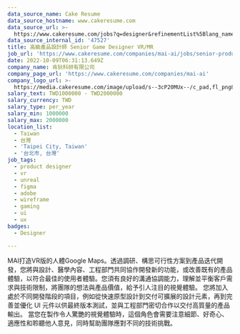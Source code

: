 ```yaml
---
data_source_name: Cake Resume
data_source_hostname: www.cakeresume.com
data_source_url: >-
  https://www.cakeresume.com/jobs?q=designer&refinementList%5Blang_name%5D%5B0%5D=English&refinementList%5Bsalary_type%5D=per_year
data_source_internal_id: '47527'
title: 高級產品設計師 Senior Game Designer VR/MR
job_url: 'https://www.cakeresume.com/companies/mai-ai/jobs/senior-product-designer-vr-mr'
date: 2022-10-09T06:31:13.649Z
company_name: 肯狄科研有限公司
company_page_url: 'https://www.cakeresume.com/companies/mai-ai'
company_logo_url: >-
  https://media.cakeresume.com/image/upload/s--3cP20MUx--/c_pad,fl_png8,h_200,w_200/v1610469581/xlehphjtzuk3nllpqgbz.png
salary_text: TWD1000000 - TWD2000000
salary_currency: TWD
salary_type: per_year
salary_min: 1000000
salary_max: 2000000
location_list:
  - Taiwan
  - 台灣
  - 'Taipei City, Taiwan'
  - '台北市, 台灣'
job_tags:
  - product designer
  - vr
  - unreal
  - figma
  - adobe
  - wireframe
  - gaming
  - ui
  - ux
badges:
  - Designer

---
```


MAI打造VR版的人體Google Maps。透過調研、構思可行性方案到產品迭代開發，您將與設計、醫學內容、工程部門共同協作開發新的功能，或改善既有的產品體驗，以符合最佳的使用者體驗。您須有良好的溝通協調能力，理解並平衡客戶需求與技術限制，將團隊的想法與產品價值，給予引人注目的視覺體驗。 您將加入處於不同開發階段的項目，例如從快速原型設計到交付可擴展的設計元素，再到完善並優化 UI 元件以供最終版本測試，並與工程部門密切合作以交付高質量的產品輸出。 當您在製作令人驚艷的視覺體驗時，這個角色會需要注意細節、好奇心、適應性和聆聽他人意見，同時幫助團隊應對不同的技術挑戰。